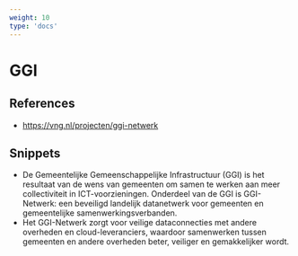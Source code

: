```yaml
---
weight: 10
type: 'docs'
---
```


# GGI

## References
- https://vng.nl/projecten/ggi-netwerk

## Snippets
- De Gemeentelijke Gemeenschappelijke Infrastructuur (GGI) is het resultaat van de wens van gemeenten om samen te werken aan meer collectiviteit in ICT-voorzieningen. Onderdeel van de GGI is GGI-Netwerk: een beveiligd landelijk datanetwerk voor gemeenten en gemeentelijke samenwerkingsverbanden.
- Het GGI-Netwerk zorgt voor veilige dataconnecties met andere overheden en cloud-leveranciers, waardoor samenwerken tussen gemeenten en andere overheden beter, veiliger en gemakkelijker wordt.
